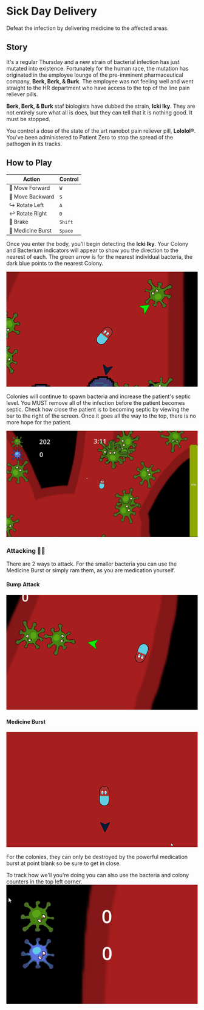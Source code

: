 # Sick Day Delivery

Defeat the infection by delivering medicine to the affected areas.

## Story

It's a regular Thursday and a new strain of bacterial infection has just mutated into existence. Fortunately for the human race, the mutation has originated in the employee lounge of the pre-imminent pharmaceutical company, **Berk, Berk, & Burk**. The employee was not feeling well and went straight to the HR department who have access to the top of the line pain reliever pills.

**Berk, Berk, & Burk** staf biologists have dubbed the strain, **Icki Iky**. They are not entirely sure what all is does, but they can tell that it is nothing good. It must be stopped.

You control a dose of the state of the art nanobot pain reliever pill, **Lololol®**. You've been administered to Patient Zero to stop the spread of the pathogen in its tracks.

## How to Play

| Action | Control |
|--|--|
| 🔼 Move Forward | `W` |
| 🔽 Move Backward | `S` |
| ↪ Rotate Left | `A` |
| ↩ Rotate Right | `D` |
| 🛑 Brake | `Shift` |
| 💊 Medicine Burst | `Space` |


Once you enter the body, you'll begin detecting the **Icki Iky**. Your Colony and Bacterium indicators will appear to show you the direction to the nearest of each. The green arrow is for the nearest individual bacteria, the dark blue points to the nearest Colony.

![](Images/Indicators.png)

Colonies will continue to spawn bacteria and increase the patient's septic level. You MUST remove all of the infection before the patient becomes septic. Check how close the patient is to becoming septic by viewing the bar to the right of the screen. Once it goes all the way to the top, there is no more hope for the patient.

![](Images/Almost%20Septic.png)

### Attacking 🦠💊

There are 2 ways to attack. For the smaller bacteria you can use the Medicine Burst or simply ram them, as you are medication yourself.

#### Bump Attack
![](Images/kill%20bacteria.gif)

#### Medicine Burst
![](Images/medicine%20burst.gif)

For the colonies, they can only be destroyed by the powerful medication burst at point blank so be sure to get in close.

To track how we'll you're doing you can also use the bacteria and colony counters in the top left corner.
![](Images/counters.png)
